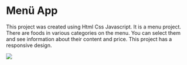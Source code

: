 <h1>Menü App</h1>

This project was created using Html
Css 
Javascript.
 It is a menu project.
 There are foods in various categories on the menu. You can select them and see information about their content and price. 
 This project has a responsive design.
 </br>

 ![](menu.gif)